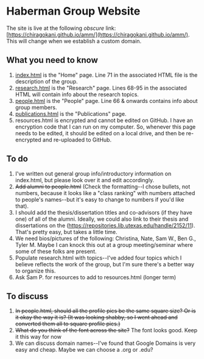 # Haberman Group Website

The site is live at the following *obscure* link: [https://chiragokani.github.io/amm/](https://chiragokani.github.io/amm/). This will change when we establish a custom domain.

## What you need to know
1. [index.html](https://chiragokani.github.io/amm/index.html)  is the "Home" page. Line 71 in the associated HTML file is the description of the group.
2. [research.html](https://chiragokani.github.io/amm/research.html) is the "Research" page. Lines 68-95 in the associated HTML will contain info about the research topics.
3. [people.html](https://chiragokani.github.io/amm/people.html)  is the "People" page. Line 66 & onwards contains info about group members.
4. [publications.html](https://chiragokani.github.io/amm/publications.html) is the "Publications" page. 
5. resources.html is encrypted and cannot be edited on GitHub. I have an encryption code that I can run on my computer. So, whenever this page needs to be edited, it should be edited on a local drive, and then be re-encrypted and re-uploaded to GitHub.
 
## To do
1. I've written out general group info/introductory information on index.html, but please look over it and edit accordingly.
2. ~~Add alumni to people.html~~ (Check the formatting--I chose bullets, not numbers, because it looks like a "class ranking" with numbers attached to people's names--but it's easy to change to numbers if you'd like that).
3. I should add the thesis/dissertation titles and co-advisors (if they have one) of all of the alumni. Ideally, we could also link to their thesis and dissertations on the (https://repositories.lib.utexas.edu/handle/2152/11). That's pretty easy, but takes a little time.
4. We need bios/pictures of the following: Christina, Nate, Sam W., Ben G., Tyler M. Maybe I can knock this out at a group meeting/seminar where some of these folks are present. 
5. Populate research.html with topics--I've added four topics which I believe reflects the work of the group, but I'm sure there's a better way to organize this.
6. Ask Sam P. for resources to add to resources.html (longer term)

## To discuss
1. ~~In people.html, should all the profile pics be the same square size? Or is it okay the way it is? (It was looking shabby, so I went ahead and converted them all to square profile pics.)~~
2. ~~What do you think of the font across the site?~~
 The font looks good. Keep it this way for now
3. We can discuss domain names--I've found that Google Domains is very easy and cheap. Maybe we can choose a .org or .edu? 
